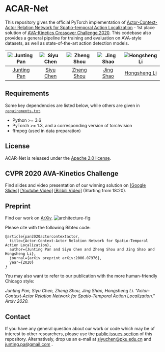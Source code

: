 # ACAR-Net
This repository gives the official PyTorch implementation of [Actor-Context-Actor Relation Network for Spatio-temporal Action Localization](https://arxiv.org/pdf/2006.07976.pdf) - 1st place solution of [AVA-Kinetics Crossover Challenge 2020](https://research.google.com/ava/challenge.html).
This codebase also provides a general pipeline for training and evaluation on AVA-style datasets, as well as state-of-the-art action detection models.

| ![Junting Pan][JuntingPan-photo]  | ![Siyu Chen][SiyuChen-photo]  |  ![Zheng Shou][ZhengShou-photo] | ![Jing Shao][JingShao-photo] | ![Hongsheng Li][HongshengLi-photo]  |
|:-:|:-:|:-:|:-:|:-:|
| [Junting Pan][JuntingPan-web]  | [Siyu Chen][SiyuChen-web] | [Zheng Shou][ZhengShou-web] | [Jing Shao][JingShao-web] |  [Hongsheng Li][HongshengLi-web] 

[JuntingPan-web]: https://junting.github.io/
[SiyuChen-web]: https://siyu-c.github.io/
[ZhengShou-web]: http://www.columbia.edu/~zs2262/
[JingShao-web]: https://amandajshao.github.io/
[HongshengLi-web]: https://www.ee.cuhk.edu.hk/~hsli/

[JuntingPan-photo]: https://github.com/Siyu-C/ACAR-Net/blob/master/figs/authors/juntingpan.png "Junting Pan"
[SiyuChen-photo]: https://github.com/Siyu-C/ACAR-Net/blob/master/figs/authors/siyuchen.png "Siyu Chen"
[ZhengShou-photo]: https://github.com/Siyu-C/ACAR-Net/blob/master/figs/authors/zhengshou.png "Zheng Shou"
[JingShao-photo]: https://github.com/Siyu-C/ACAR-Net/blob/master/figs/authors/jingshao.png "JingShao"
[HongshengLi-photo]: https://github.com/Siyu-C/ACAR-Net/blob/master/figs/authors/hongshengli.png "Hongsheng Li"

## Requirements
Some key dependencies are listed below, while others are given in [`requirements.txt`](https://github.com/Siyu-C/ACAR-Net/blob/master/requirements.txt).
- Python >= 3.6
- PyTorch >= 1.3, and a corresponding version of torchvision
- ffmpeg (used in data preparation)

## License
ACAR-Net is released under the [Apache 2.0 license](https://github.com/Siyu-C/ACAR-Net/blob/master/LICENSE).

## CVPR 2020 AVA-Kinetics Challenge  
Find slides and video presentation of our winning solution on [[Google Slides]](https://docs.google.com/presentation/d/1JrZLddujC2LVl3etUKkbj40o486fnQMzlAHHbc8F9q4/edit?usp=sharing) [[Youtube Video]](https://youtu.be/zJPEmG3LCH4?list=PLw6H4u-XW8siSxqdRVcD5aBn3OTuA7M7x&t=1105) [[Bilibili Video]](https://www.bilibili.com/video/BV1nT4y1J716) (Starting from 18:20).

## Preprint
Find our work on [ArXiv](https://arxiv.org/pdf/2006.07976.pdf).
![architecture-fig]

[architecture-fig]: https://github.com/Siyu-C/ACAR-Net/blob/master/figs/architecture.png "acar-net architecture"

Please cite with the following Bibtex code:

```
@article{pan2020actorcontextactor,
  title={Actor-Context-Actor Relation Network for Spatio-Temporal Action Localization},
  author={Junting Pan and Siyu Chen and Zheng Shou and Jing Shao and Hongsheng Li},
  journal={arXiv preprint arXiv:2006.07976},
  year={2020}
}
```

You may also want to refer to our publication with the more human-friendly Chicago style:

*Junting Pan, Siyu Chen, Zheng Shou, Jing Shao, Hongsheng Li. "Actor-Context-Actor Relation Network for Spatio-Temporal Action Localization." Arxiv 2020.*

## Contact
If you have any general question about our work or code which may be of interest to other researchers, please use the [public issues section](https://github.com/Siyu-C/ACAR-Net/issues) of this repository. Alternatively, drop us an e-mail at siyuchen@pku.edu.cn and junting.pa@gmail.com .
